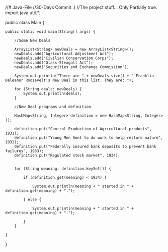//# Java-File
//30-Days Commit :)
//The project stuff... Only Partially true.
import java.util.*;

public class Main {

	public static void main(String[] args) {

		//Some New Deals

		ArrayList<String> newDeals = new ArrayList<String>();
		newDeals.add("Agricultural Adjustment Act");
		newDeals.add("Civilian Conservation Corps");
		newDeals.add("Glass-Steagall Act");
		newDeals.add("Securities and Exchange Commission");

		System.out.println("There are " + newDeals.size() + " Franklin Deleanor Roosevelt's New Deal in this list. They are: ");

		for (String deals: newDeals) {
			System.out.println(deals);
		}

		//New Deal programs and definition

		HashMap<String, Integer> definition = new HashMap<String, Integer>();

		definition.put("Control Production of Agricultural products", 1931);
		definition.put("Young Men Sent to do work to help restore nature", 1932);
		definition.put("Federally insured bank deposits to prevent bank failures", 1933);
        definition.put("Regulated stock market", 1934);
                       

		for (String meaning: definition.keySet()) {
			
			if (definition.get(meaning) < 1934) {

				System.out.println(meaning + " started in " + definition.get(meaning) + ".");

			} else {

				System.out.println(meaning + " started in " + definition.get(meaning) + ".");

			}
		}

	}

}
